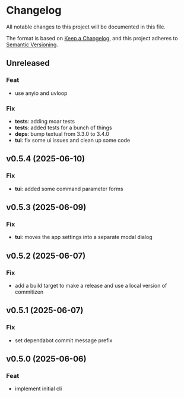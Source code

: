 # Changelog

All notable changes to this project will be documented in this file.

The format is based on [Keep a Changelog](https://keepachangelog.com/en/1.1.0/),
and this project adheres to [Semantic Versioning](https://semver.org/spec/v2.0.0.html).

## Unreleased

### Feat

- use anyio and uvloop

### Fix

- **tests**: adding moar tests
- **tests**: added tests for a bunch of things
- **deps**: bump textual from 3.3.0 to 3.4.0
- **tui**: fix some ui issues and clean up some code

## v0.5.4 (2025-06-10)

### Fix

- **tui**: added some command parameter forms

## v0.5.3 (2025-06-09)

### Fix

- **tui**: moves the app settings into a separate modal dialog

## v0.5.2 (2025-06-07)

### Fix

- add a build target to make a release and use a local version of commitizen

## v0.5.1 (2025-06-07)

### Fix

- set dependabot commit message prefix

## v0.5.0 (2025-06-06)

### Feat

- implement initial cli
